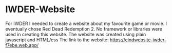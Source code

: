 # IWDER-Website
For IWDER I needed to create a website about my favourite game or movie. I eventually chose Red Dead Redemption 2.
No framework or libraries were used in creating this website.
The website was created using plain javascript and HTML/css
The link to the website: https://eindwebsite-iwder-f7ebe.web.app/
